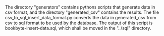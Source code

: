 The directory "generators" contains pythons scripts that generate data in csv format, and the directory "generated_csv" contains the results. The file csv_to_sql_insert_data_format.py converts the data in generated_csv from csv to sql format to be used by the database. The output of this script is bookbyte-insert-data.sql, which shall be moved in the "../sql" directory.

